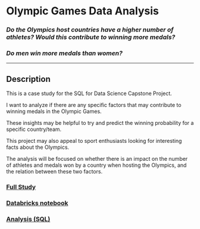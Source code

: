 # Olympic Games Data Analysis

### *Do the Olympics host countries have a higher number of athletes? Would this contribute to winning more medals?*
### *Do men win more medals than women?*
<hr>

## Description

This is a case study for the SQL for Data Science Capstone Project.  

I want to analyze if there are any specific factors that may contribute to winning medals in the Olympic Games.  

These insights may be helpful to try and predict the winning probability for a specific country/team.

This project may also appeal to sport enthusiasts looking for interesting facts about the Olympics.

The analysis will be focused on whether there is an impact on the number of athletes and medals won by a country when hosting the Olympics, and the relation between these two factors.


### [Full Study](https://drive.google.com/file/d/1Gc000yR6ssMjGlVuPo-EL4l3mByPC3j2/view "Full Case Study")
### [Databricks notebook](https://databricks-prod-cloudfront.cloud.databricks.com/public/4027ec902e239c93eaaa8714f173bcfc/4905453211705459/4412480016126548/7668150192767715/latest.html "SQL code and output in tables and graphs")
### [Analysis (SQL)](https://github.com/mariana-ermano/olympic-games-da/blob/main/Olympic_Games_DA.sql "Analysis in SQL")
